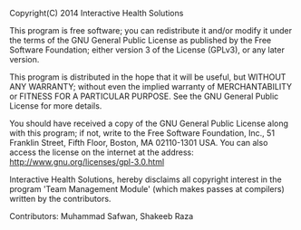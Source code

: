 Copyright(C) 2014 Interactive Health Solutions

This program is free software; you can redistribute it and/or modify it under the terms of the GNU General Public License as published by the Free Software Foundation; either version 3 of the License (GPLv3), or any later version.

This program is distributed in the hope that it will be useful, but WITHOUT ANY WARRANTY; without even the implied warranty of MERCHANTABILITY or FITNESS FOR A PARTICULAR PURPOSE.
See the GNU General Public License for more details.

You should have received a copy of the GNU General Public License along with this program; if not, write to the Free Software Foundation, Inc., 51 Franklin Street, Fifth Floor, Boston, MA 02110-1301  USA.
You can also access the license on the internet at the address: http://www.gnu.org/licenses/gpl-3.0.html

Interactive Health Solutions, hereby disclaims all copyright interest in the program 'Team Management Module' (which makes passes at compilers) written by the contributors.

Contributors: Muhammad Safwan, Shakeeb Raza

